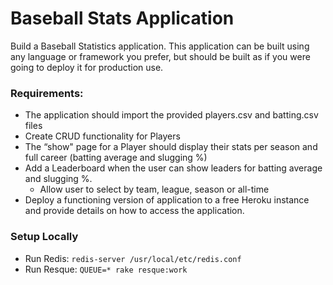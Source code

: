 # Baseball Stats Application

Build a Baseball Statistics application.  This application can be built using any language or framework you prefer, but should be built as if you were going to deploy it for production use.

### Requirements:

* The application should import the provided players.csv and batting.csv files
* Create CRUD functionality for Players
* The “show" page for a Player should display their stats per season and full career (batting average and slugging %)
* Add a Leaderboard when the user can show leaders for batting average and slugging %.
    * Allow user to select by team, league, season or all-time
* Deploy a functioning version of application to a free Heroku instance and provide details on how to access the application.

### Setup Locally

* Run Redis: `redis-server /usr/local/etc/redis.conf`
* Run Resque: `QUEUE=* rake resque:work`
